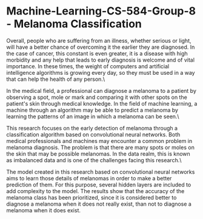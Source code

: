 # Machine-Learning-CS-584-Group-8 - Melanoma Classification

Overall, people who are suffering from an illness, whether serious or light, will have a better chance of overcoming it the earlier they are diagnosed. In the case of cancer, this constant is even greater, it is a disease with high morbidity and any help that leads to early diagnosis is welcome and of vital importance. In these times, the weight of computers and artificial intelligence algorithms is growing every day, so they must be used in a way that can help the health of any person.\\

In the medical field, a professional can diagnose a melanoma to a patient by observing a spot, mole or mark and comparing it with other spots on the patient's skin through medical knowledge. In the field of machine learning, a machine through an algorithm may be able to predict a melanoma by learning the patterns of an image in which a melanoma can be seen.\\

This research focuses on the early detection of melanoma through a classification algorithm based on convolutional neural networks. Both medical professionals and machines may encounter a common problem in melanoma diagnosis. The problem is that there are many spots or moles on the skin that may be possible melanomas. In the data realm, this is known as imbalanced data and is one of the challenges facing this research.\\

The model created in this research based on convolutional neural networks aims to learn those details of melanomas in order to make a better prediction of them. For this purpose, several hidden layers are included to add complexity to the model. The results show that the accuracy of the melanoma class has been prioritized, since it is considered better to diagnose a melanoma when it does not really exist, than not to diagnose a melanoma when it does exist.
